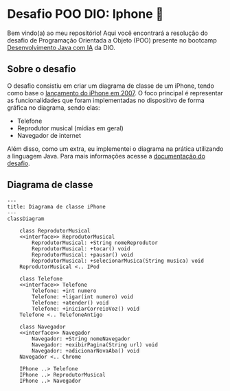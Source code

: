 # Desafio POO DIO: Iphone 📱

Bem vindo(a) ao meu repositório! Aqui você encontrará a resolução do desafio de Programação Orientada a Objeto (POO) presente no bootcamp [Desenvolvimento Java com IA](https://web.dio.me/track/coding-future-gft-desenvolvimento-java-com-ia) da DIO.

## Sobre o desafio

O desafio consistiu em criar um diagrama de classe de um iPhone, tendo como base o [lançamento do iPhone em 2007](https://www.youtube.com/watch?v=9ou608QQRq8). O foco principal é representar as funcionalidades que foram implementadas no dispositivo de forma gráfica no diagrama, sendo elas:

- Telefone
- Reprodutor musical (mídias em geral)
- Navegador de internet

Além disso, como um extra, eu implementei o diagrama na prática utilizando a linguagem Java. Para mais informações acesse a [documentação do desafio](https://github.com/digitalinnovationone/trilha-java-basico/blob/main/desafios/poo/README.md).

## Diagrama de classe

```mermaid
---
title: Diagrama de classe iPhone
---
classDiagram

    class ReprodutorMusical
    <<interface>> ReprodutorMusical
        ReprodutorMusical: +String nomeReprodutor
        ReprodutorMusical: +tocar() void
        ReprodutorMusical: +pausar() void
        ReprodutorMusical: +selecionarMusica(String musica) void
    ReprodutorMusical <.. IPod

    class Telefone
    <<interface>> Telefone
        Telefone: +int numero
        Telefone: +ligar(int numero) void
        Telefone: +atender() void
        Telefone: +iniciarCorreioVoz() void
    Telefone <.. TelefoneAntigo

    class Navegador
    <<interface>> Navegador
        Navegador: +String nomeNavegador
        Navegador: +exibirPagina(String url) void
        Navegador: +adicionarNovaAba() void
    Navegador <.. Chrome

    IPhone ..> Telefone
    IPhone ..> ReprodutorMusical
    IPhone ..> Navegador
```

